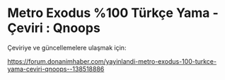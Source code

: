 # Metro Exodus %100 Türkçe Yama - Çeviri : Qnoops

Çeviriye ve güncellemelere ulaşmak için:

https://forum.donanimhaber.com/yayinlandi-metro-exodus-100-turkce-yama-ceviri-qnoops--138518886
